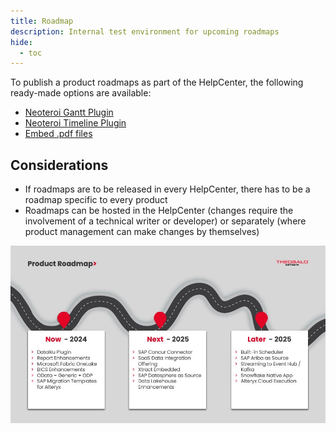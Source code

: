 ```yaml
---
title: Roadmap
description: Internal test environment for upcoming roadmaps
hide:
  - toc
---
```


To publish a product roadmaps as part of the HelpCenter, the following ready-made options are available:

- [Neoteroi Gantt Plugin](gantt-diagram.md)
- [Neoteroi Timeline Plugin](timeline.md)
- [Embed .pdf files](embed-pdf.md)


## Considerations

- If roadmaps are to be released in every HelpCenter, there has to be a roadmap specific to every product
- Roadmaps can be hosted in the HelpCenter (changes require the involvement of a technical writer or developer) or separately (where product management can make changes by themselves)

![external roadmap](Slide1.jpg)


